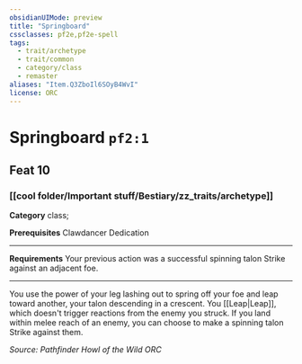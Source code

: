 ```yaml
---
obsidianUIMode: preview
title: "Springboard"
cssclasses: pf2e,pf2e-spell
tags:
  - trait/archetype
  - trait/common
  - category/class
  - remaster
aliases: "Item.Q3ZboIl6SOyB4WvI"
license: ORC
---
```

# Springboard `pf2:1`
## Feat 10
### [[cool folder/Important stuff/Bestiary/zz_traits/archetype]]

**Category** class; 



**Prerequisites** Clawdancer Dedication
* * *
**Requirements** Your previous action was a successful spinning talon Strike against an adjacent foe.

* * *

You use the power of your leg lashing out to spring off your foe and leap toward another, your talon descending in a crescent. You [[Leap|Leap]], which doesn't trigger reactions from the enemy you struck. If you land within melee reach of an enemy, you can choose to make a spinning talon Strike against them.

*Source: Pathfinder Howl of the Wild*
*ORC*